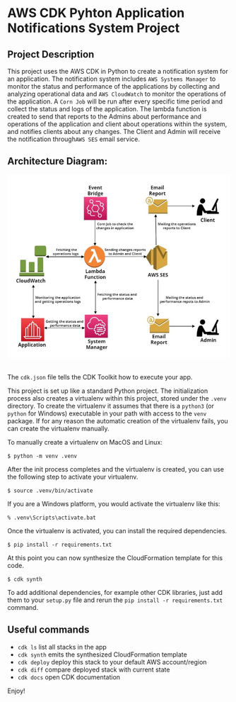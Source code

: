 
# AWS CDK Pyhton Application Notifications System Project

## Project Description
This project uses the AWS CDK in Python to create a notification system for an application. The notification system includes `AWS Systems Manager` to monitor the status and performance of the applications by collecting and analyzing operational data and `AWS CloudWatch` to monitor the operations of the application. A `Corn Job` will be run after every specific time period and collect the status and logs of the application. The lambda function is created to send that reports to the Admins about performance and operations of the application and client about operations within the system, and notifies clients about any changes. The Client and Admin will receive the notification through`AWS SES` email service.

## Architecture Diagram:

<div align="center">
   <div align="center">
    <img src="Architecture_Diagram/NotificationSystem.jpg" width='700'/>
  </div>
</div>
</br>


The `cdk.json` file tells the CDK Toolkit how to execute your app.

This project is set up like a standard Python project.  The initialization
process also creates a virtualenv within this project, stored under the `.venv`
directory.  To create the virtualenv it assumes that there is a `python3`
(or `python` for Windows) executable in your path with access to the `venv`
package. If for any reason the automatic creation of the virtualenv fails,
you can create the virtualenv manually.

To manually create a virtualenv on MacOS and Linux:

```
$ python -m venv .venv
```

After the init process completes and the virtualenv is created, you can use the following
step to activate your virtualenv.

```
$ source .venv/bin/activate
```

If you are a Windows platform, you would activate the virtualenv like this:

```
% .venv\Scripts\activate.bat
```

Once the virtualenv is activated, you can install the required dependencies.

```
$ pip install -r requirements.txt
```

At this point you can now synthesize the CloudFormation template for this code.

```
$ cdk synth
```

To add additional dependencies, for example other CDK libraries, just add
them to your `setup.py` file and rerun the `pip install -r requirements.txt`
command.

## Useful commands

 * `cdk ls`          list all stacks in the app
 * `cdk synth`       emits the synthesized CloudFormation template
 * `cdk deploy`      deploy this stack to your default AWS account/region
 * `cdk diff`        compare deployed stack with current state
 * `cdk docs`        open CDK documentation

Enjoy!
